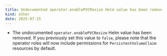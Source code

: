 ```yaml
---
title: Undocumented operator.enablePVCResize Helm value has been removed
kind: other
date: 2025-07-15
---
```


* The undocumented `operator.enablePVCResize` Helm value has been removed. If you previously set this value to `false`, please note that the operator roles will now include permissions for `PersistentVolumeClaim` resources by default.
